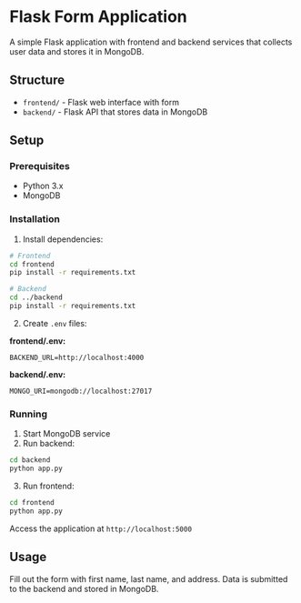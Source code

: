 # Flask Form Application

A simple Flask application with frontend and backend services that collects user data and stores it in MongoDB.

## Structure
- `frontend/` - Flask web interface with form
- `backend/` - Flask API that stores data in MongoDB

## Setup

### Prerequisites
- Python 3.x
- MongoDB

### Installation
1. Install dependencies:
```bash
# Frontend
cd frontend
pip install -r requirements.txt

# Backend  
cd ../backend
pip install -r requirements.txt
```

2. Create `.env` files:

**frontend/.env:**
```
BACKEND_URL=http://localhost:4000
```

**backend/.env:**
```
MONGO_URI=mongodb://localhost:27017
```

### Running
1. Start MongoDB service
2. Run backend:
```bash
cd backend
python app.py
```
3. Run frontend:
```bash
cd frontend  
python app.py
```

Access the application at `http://localhost:5000`

## Usage
Fill out the form with first name, last name, and address. Data is submitted to the backend and stored in MongoDB.

